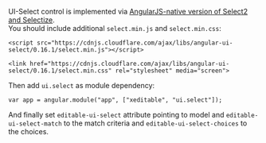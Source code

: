 UI-Select control is implemented via [AngularJS-native version of Select2 and Selectize](https://github.com/angular-ui/ui-select).  
You should include additional `select.min.js` and `select.min.css`:

	<script src="https://cdnjs.cloudflare.com/ajax/libs/angular-ui-select/0.16.1/select.min.js"></script>
	
	<link href="https://cdnjs.cloudflare.com/ajax/libs/angular-ui-select/0.16.1/select.min.css" rel="stylesheet" media="screen">

Then add `ui.select` as module dependency:

	var app = angular.module("app", ["xeditable", "ui.select"]);

And finally set `editable-ui-select` attribute pointing to model and `editable-ui-select-match` to the match criteria
and `editable-ui-select-choices` to the choices.
